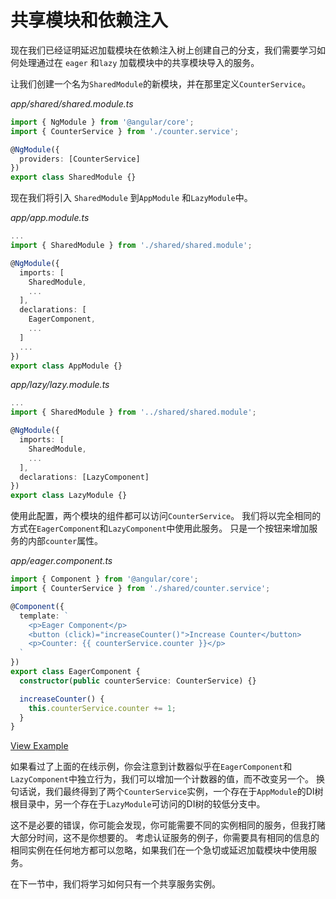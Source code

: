 # 共享模块和依赖注入

现在我们已经证明延迟加载模块在依赖注入树上创建自己的分支，我们需要学习如何处理通过在 `eager` 和`lazy` 加载模块中的共享模块导入的服务。

让我们创建一个名为`SharedModule`的新模块，并在那里定义`CounterService`。

*app/shared/shared.module.ts*

```typescript
import { NgModule } from '@angular/core';
import { CounterService } from './counter.service';

@NgModule({
  providers: [CounterService]
})
export class SharedModule {}
```

现在我们将引入 `SharedModule` 到`AppModule` 和`LazyModule`中。

*app/app.module.ts*

```typescript
...
import { SharedModule } from './shared/shared.module';

@NgModule({
  imports: [
    SharedModule,
    ...
  ],
  declarations: [
    EagerComponent,
    ...
  ]
  ...
})
export class AppModule {}
```

*app/lazy/lazy.module.ts*

```typescript
...
import { SharedModule } from '../shared/shared.module';

@NgModule({
  imports: [
    SharedModule,
    ...
  ],
  declarations: [LazyComponent]
})
export class LazyModule {}
```

使用此配置，两个模块的组件都可以访问`CounterService`。 我们将以完全相同的方式在`EagerComponent`和`LazyComponent`中使用此服务。 只是一个按钮来增加服务的内部`counter`属性。

*app/eager.component.ts*

```typescript
import { Component } from '@angular/core';
import { CounterService } from './shared/counter.service';

@Component({
  template: `
    <p>Eager Component</p>
    <button (click)="increaseCounter()">Increase Counter</button>
    <p>Counter: {{ counterService.counter }}</p>
  `
})
export class EagerComponent {
  constructor(public counterService: CounterService) {}

  increaseCounter() {
    this.counterService.counter += 1;
  }
}
```

[View Example](https://plnkr.co/edit/7evZh7XMUxf9HPPKdqYa?p=preview)

如果看过了上面的在线示例，你会注意到计数器似乎在`EagerComponent`和`LazyComponent`中独立行为，我们可以增加一个计数器的值，而不改变另一个。 换句话说，我们最终得到了两个`CounterService`实例，一个存在于`AppModule`的DI树根目录中，另一个存在于`LazyModule`可访问的DI树的较低分支中。

这不是必要的错误，你可能会发现，你可能需要不同的实例相同的服务，但我打赌大部分时间，这不是你想要的。 考虑认证服务的例子，你需要具有相同的信息的相同实例在任何地方都可以忽略，如果我们在一个急切或延迟加载模块中使用服务。

在下一节中，我们将学习如何只有一个共享服务实例。